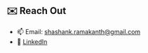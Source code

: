 ## ✉️ Reach Out
- 📫 Email: shashank.ramakanth@gmail.com
- 🔗 [LinkedIn](https://www.linkedin.com/in/shashankramakanth/)